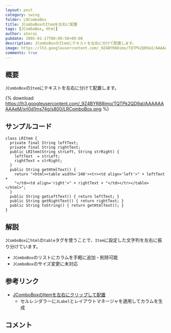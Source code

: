 ```yaml
---
layout: post
category: swing
folder: LRComboBox
title: JComboBoxのItemを左右に配置
tags: [JComboBox, Html]
author: aterai
pubdate: 2005-01-17T00:09:58+09:00
description: JComboBoxのItemにテキストを左右に分けて配置します。
image: https://lh3.googleusercontent.com/_9Z4BYR88imo/TQTPk2QD9aI/AAAAAAAAAeM/xrl0d1ms74g/s800/LRComboBox.png
comments: true
---
```

## 概要
`JComboBox`の`Item`にテキストを左右に分けて配置します。

{% download https://lh3.googleusercontent.com/_9Z4BYR88imo/TQTPk2QD9aI/AAAAAAAAAeM/xrl0d1ms74g/s800/LRComboBox.png %}

## サンプルコード
<pre class="prettyprint"><code>class LRItem {
  private final String leftText;
  private final String rightText;
  public LRItem(String strLeft, String strRight) {
    leftText  = strLeft;
    rightText = strRight;
  }
  public String getHtmlText() {
    return "&lt;html&gt;&lt;table width='240'&gt;&lt;tr&gt;&lt;td align='left'&gt;" + leftText +
    "&lt;/td&gt;&lt;td align='right'&gt;" + rightText + "&lt;/td&gt;&lt;/tr&gt;&lt;/table&gt;&lt;/html&gt;";
  }
  public String getLeftText() { return leftText; }
  public String getRightText() { return rightText; }
  public String toString() { return getHtmlText(); }
}
</code></pre>

## 解説
`JComboBox`に`html`の`table`タグを使うことで、`Item`に設定した文字列を左右に振り分けています。

- `JComboBox`のリストにカラムを手軽に追加・削除可能
- `JComboBox`のサイズ変更に未対応

<!-- dummy comment line for breaking list -->

## 参考リンク
- [JComboBoxのItemを左右にクリップして配置](https://ateraimemo.com/Swing/ClippedLRComboBox.html)
    - セルレンダラーに`JLabel`とレイアウトマネージャを適用してカラムを生成

<!-- dummy comment line for breaking list -->

## コメント
